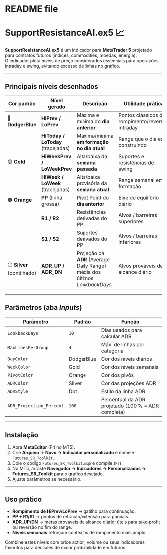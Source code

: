 # README file

# SupportResistanceAI.ex5 📈

**SupportResistanceAI.ex5** é um indicador para **MetaTrader 5** projetado para contratos futuros (índices, commodities, moedas, energia).  
O indicador plota níveis de preço considerados essenciais para operações intraday e swing, evitando excesso de linhas no gráfico.

---

## Principais níveis desenhados

| Cor padrão | Nível gerado | Descrição | Utilidade prática |
|------------|--------------|-----------|-------------------|
| 🔵 **DodgerBlue** | **HiPrev / LoPrev** | Máxima e mínima do **dia anterior** | Pontos clássicos de rompimento/reversão intraday |
|            | **HiToday / LoToday** (tracejadas) | Máxima/mínima **em formação no dia atual** | Range que o dia está construindo |
| 🟡 **Gold** | **HiWeekPrev / LoWeekPrev** | Alta/baixa da **semana passada** | Suportes e resistências de swing |
|            | **HiWeek / LoWeek** (tracejadas) | Alta/baixa provisória da **semana atual** | Range semanal em formação |
| 🟠 **Orange** | **PP** (linha grossa) | Pivot Point do **dia anterior** | Eixo de equilíbrio diário |
|            | **R1 / R2** | Resistências derivadas do PP | Alvos / barreiras superiores |
|            | **S1 / S2** | Suportes derivados do PP | Alvos / barreiras inferiores |
| ⚪ **Silver** (pontilhado) | **ADR_UP / ADR_DN** | Projeção da **ADR** (Average Daily Range) média dos últimos *LookbackDays* | Alvos prováveis de alcance diário |

---

## Parâmetros (aba *Inputs*)

| Parâmetro | Padrão | Função |
|-----------|--------|--------|
| `LookbackDays` | `10` | Dias usados para calcular ADR |
| `MaxLinesPerGroup` | `4` | Máx. de linhas por categoria |
| `DayColor` | DodgerBlue | Cor dos níveis diários |
| `WeekColor` | Gold | Cor dos níveis semanais |
| `PivotColor` | Orange | Cor dos pivôs |
| `ADRColor` | Silver | Cor das projeções ADR |
| `ADRStyle` | Dot | Estilo da linha ADR |
| `ADR_Projection_Percent` | `100` | Percentual da ADR projetado (100 % = ADR completa) |

---

## Instalação

1. Abra **MetaEditor** (F4 no MT5).  
2. Crie **Arquivo → Novo → Indicador personalizado** e nomeie `Futures_SR_Toolkit`.  
3. Cole o código `Futures_SR_Toolkit.mq5` e compile (`F7`).  
4. No MT5, arraste **Navegador → Indicadores → Personalizados → Futures_SR_Toolkit** para o gráfico desejado.  
5. Ajuste parâmetros se necessário.

---

## Uso prático

- **Rompimento de HiPrev/LoPrev** → gatilho para continuação.  
- **PP + R1/S1** → pontos de retração/extensão para parciais.  
- **ADR_UP/DN** → metas prováveis de alcance diário; úteis para take‑profit ou reversão no fim do range.  
- **Níveis semanais** reforçam contextos de rompimento mais amplo.

Combine estes níveis com price action, volume ou seus indicadores favoritos para decisões de maior probabilidade em futuros.



